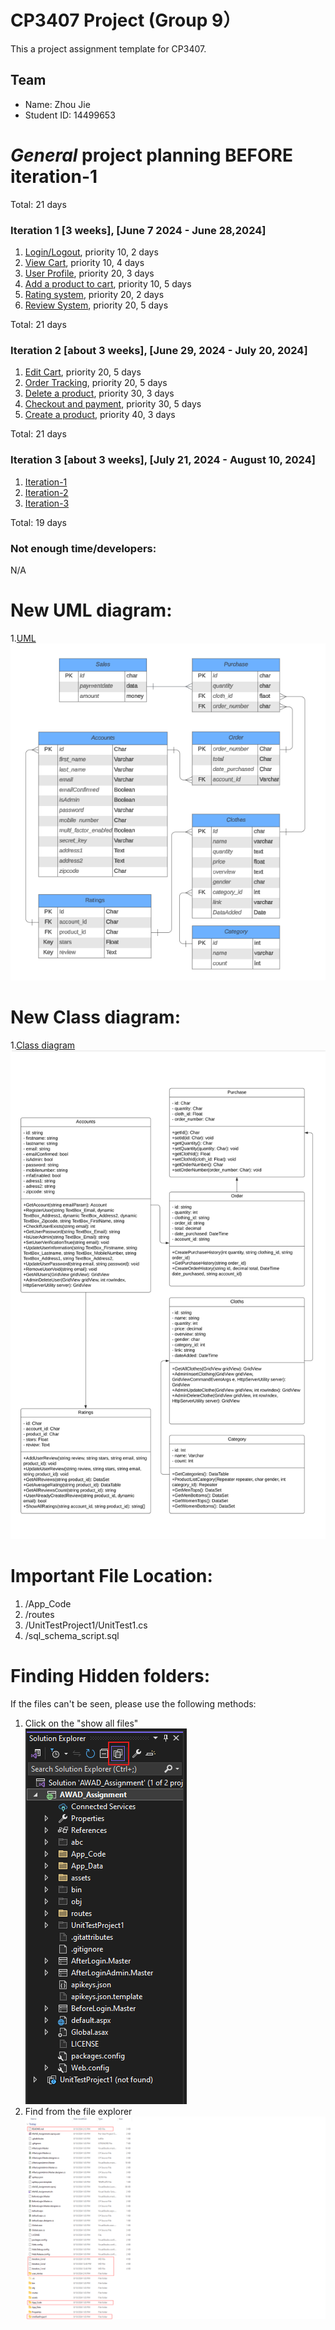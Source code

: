 ﻿ 
# CP3407 Project (Group 9） 

This a project assignment template for CP3407. 
 

## Team

* Name: Zhou Jie
* Student ID: 14499653
 

# *General* project planning BEFORE iteration-1 

Total: 21 days

### Iteration 1 [3 weeks], [June 7 2024 - June 28,2024]

1. [Login/Logout](./user_stories/user_story_01_Login_Logout.md), priority 10, 2 days
2. [View Cart](./user_stories/user_story_08_View_Cart.md), priority 10, 4 days
3. [User Profile](./user_stories/user_story_06_User_Profile.md), priority 20, 3 days
4. [Add a product to cart](./user_stories/user_story_07_Add_Product_To_Cart.md), priority 10, 5 days
5. [Rating system](./user_stories/user_story_13_Rating_System.md), priority 20, 2 days
6. [Review System](./user_stories/user_story_14_Review_System.md), priority 20, 5 days

Total: 21 days


### Iteration 2 [about 3 weeks], [June 29, 2024 - July 20, 2024]
1. [Edit Cart](./user_stories/user_story_09_Edit_Cart.md), priority 20, 5 days
2. [Order Tracking](./user_stories/user_story_11_Order_Tracking.md), priority 20, 5 days
3. [Delete a product](./user_stories/user_story_04_Delete_Product.md), priority 30, 3 days
4. [Checkout and payment](./user_stories/user_story_10_Checkout_Payment.md), priority 30, 5 days
5. [Create a product](./user_stories/user_story_02_Create_Product.md), priority 40, 3 days



Total: 21 days

### Iteration 3 [about 3 weeks], [July 21, 2024 - August 10, 2024]
1. [Iteration-1](./iteration_1.md)
2. [Iteration-2](./iteration_2.md)
2. [Iteration-3](./iteration_3.md)

Total: 19 days

### Not enough time/developers: 
N/A


# New UML diagram:
1.[UML](user_stories/pictures/new_UML1.png)<br/>
![alt text](user_stories/pictures/new_UML1.png)

# New Class diagram:
1.[Class diagram](user_stories/pictures/new_Class_Diagram.png)
![alt text](user_stories/pictures/new_Class_Diagram.png)


# Important File Location:
1. /App_Code
2. /routes
3. /UnitTestProject1/UnitTest1.cs
4. /sql_schema_script.sql

# Finding Hidden folders:

If the files can't be seen, please use the following methods:

1. Click on the "show all files"<br/>
![alt text](user_stories/pictures/find_all_files1.png)
1. Find from the file explorer 
![alt text](user_stories/pictures/find_all_files2.png)
